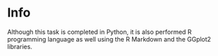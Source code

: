 # Info
Although this task is completed in Python, it is also performed R programming language as well using the R Markdown and the GGplot2 libraries.
